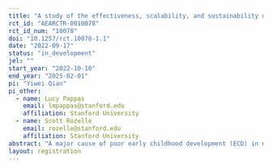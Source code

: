 ```yaml
---
title: "A study of the effectiveness, scalability, and sustainability of early childhood development services in rural China"
rct_id: "AEARCTR-0010078"
rct_id_num: "10078"
doi: "10.1257/rct.10078-1.1"
date: "2022-09-17"
status: "in_development"
jel: ""
start_year: "2022-10-10"
end_year: "2025-02-01"
pi: "Yiwei Qian"
pi_other:
  - name: Lucy Pappas
    email: lmpappas@stanford.edu
    affiliation: Stanford University
  - name: Scott Rozelle
    email: rozelle@stanford.edu
    affiliation: Stanford University
abstract: "A major cause of poor early childhood development (ECD) in developing countries is under-investment in psychosocial stimulation by caregivers, which is compounded by high rates of mental health issues among caregivers, such as depression and anxiety. The purpose of this study is to evaluate the effectiveness of an integrated intervention of parenting training and caregiver mental health promotion on child development outcomes and caregiver well-being among rural households in China. We will study whether a local-led program can effectively improve ECD and caregiver mental health outcomes among vulnerable communities; and whether an integrated ECD and caregiver mental health intervention can improve the impacts on child and caregiver outcomes."
layout: registration
---
```


